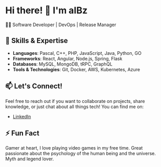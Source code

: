 # Hi there! 👋 I'm alBz
👨‍💻 Software Developer | DevOps | Release Manager 

## 🚀 Skills & Expertise
- **Languages**:  Pascal, C++, PHP, JavaScript, Java, Python, GO 
- **Frameworks**: React, Angular, Node.js, Spring, Flask
- **Databases**: MySQL, MongoDB, tRPC, GraphQL
- **Tools & Technologies**: Git, Docker, AWS, Kubernetes, Azure

## 📫 Let's Connect!
Feel free to reach out if you want to collaborate on projects, share knowledge, or just chat about all things tech! You can find me on:
- [LinkedIn](https://www.linkedin.com/in/albertobarrago)

## ⚡ Fun Fact
Gamer at heart, I love playing video games in my free time.
Great passionate about the psychology of the human being and the universe. Myth and legend lover.
